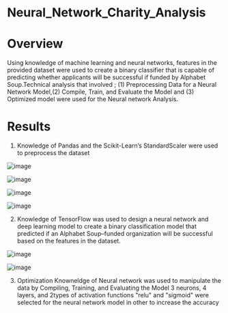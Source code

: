 # Neural_Network_Charity_Analysis

# Overview

Using  knowledge of machine learning and neural networks, features in the provided dataset were used to 
create a binary classifier that is capable of predicting whether applicants will be successful if funded 
by Alphabet Soup.Technical analysis that involved ; (1) Preprocessing Data for a Neural Network Model,(2) Compile, Train, and Evaluate the Model 
and (3) Optimized model were used for the Neural network Analysis.

# Results 
1. Knowledge of Pandas and the Scikit-Learn’s StandardScaler were used to preprocess the dataset

![image](https://user-images.githubusercontent.com/70987568/140660385-153e0e9f-7b29-4686-8027-d706d1b22e3c.png)

![image](https://user-images.githubusercontent.com/70987568/140660393-6ad6e3e4-0640-45d5-8062-8b988422dab9.png)

![image](https://user-images.githubusercontent.com/70987568/140660573-bf495c1e-ce98-46f1-8ba5-85f9ee75e533.png)

![image](https://user-images.githubusercontent.com/70987568/140660356-c0603155-10d6-4fd0-a7c7-4004f7fde465.png)


2.  Knowledge of TensorFlow was used to design a neural network and deep learning model to create a binary classification model that predicted
    if an Alphabet Soup–funded organization will be successful based on the features in the dataset.
    
![image](https://user-images.githubusercontent.com/70987568/140660538-9f0d4b3c-c489-44d8-935e-ad39de9daa4a.png)

![image](https://user-images.githubusercontent.com/70987568/140660546-872f1fd4-2e7a-4a5a-bc3c-a42e0bb8caff.png)

3. Optimization
    Knowneldge of Neural network was used to manipulate the data by Compiling, Training, and Evaluating the Model
    3 neurons,  4 layers, and 2types of  activation functions "relu" and "sigmoid" were selected for the neural network model in other to increase the accuracy

